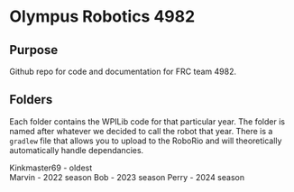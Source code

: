 # Olympus Robotics 4982
## Purpose
Github repo for code and documentation for FRC team 4982.

## Folders

 Each folder contains the WPILib code for that particular year. The folder is named after whatever we decided to call the robot that year. There is a `gradlew` file that allows you to upload to the RoboRio and will theoretically automatically handle dependancies.
 
 Kinkmaster69 - oldest  
 Marvin - 2022 season
 Bob - 2023 season
 Perry - 2024 season
